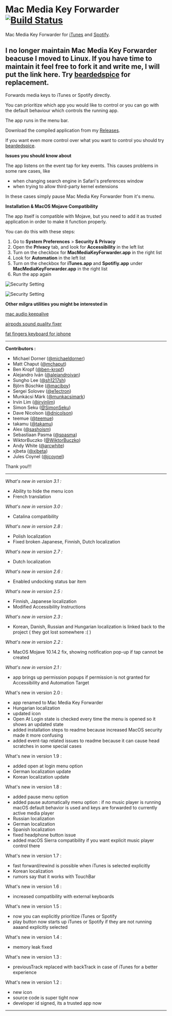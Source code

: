 # Mac Media Key Forwarder [![Build Status](https://travis-ci.org/milgra/macmediakeyforwarder.svg?branch=master)](https://travis-ci.org/milgra/macmediakeyforwarder#)

Mac Media Key Forwarder for [iTunes](https://www.apple.com/itunes/) and [Spotify](http://www.spotify.com).

## I no longer maintain Mac Media Key Forwarder beacuse I moved to Linux. If you have time to maintain it feel free to fork it and write me, I will put the link here. Try [beardedspice](http://beardedspice.github.io) for replacement.

Forwards media keys to iTunes or Spotify directly.

You can prioritize which app you would like to control or you can go with the default behaviour which controls the running app.

The app runs in the menu bar.

Download the compiled application from my [Releases](https://github.com/milgra/macmediakeyforwarder/releases).

If you want even more control over what you want to control you should try [beardedspice](http://beardedspice.github.io).

**Issues you should know about**

The app listens on the event tap for key events. This causes problems in some rare cases, like 
- when changing search engine in Safari's preferences window
- when trying to allow third-party kernel extensions

In these cases simply pause Mac Media Key Forwarder from it's menu.

**Installation & MacOS Mojave Compatibility**

The app itself is compatible with Mojave, but you need to add it as trusted application in order to make it function properly.

You can do this with these steps:
1. Go to **System Preferences** > **Security & Privacy**
2. Open the **Privacy** tab, and look for **Accessibility** in the left list
3. Turn on the checkbox for **MacMediaKeyForwarder.app** in the right list
2. Look for **Automation** in the left list
3. Turn on the checkbox for **iTunes.app** and **Spotifiy.app** under **MacMediaKeyForwarder.app** in the right list
4. Run the app again

![Security Setting](security_a.png)

![Security Setting](security_b.png)

**Other milgra utilities you might be interested in**

[mac audio keepalive](https://github.com/milgra/macaudiokeepalive)

[airpods sound quality fixer](https://github.com/milgra/airpodssoundqualityfixer)

[fat fingers keyboard for iphone](https://github.com/milgra/fatfingerskeyboard)

---

**Contributors :** 
* Michael Dorner ([@michaeldorner](http://github.com/michaeldorner))
* Matt Chaput ([@mchaput](http://github.com/mchaput))
* Ben Kropf ([@ben-kropf](http://github.com/ben-kropf))
* Alejandro Iván ([@alejandroivan](http://github.com/alejandroivan))
* Sungho Lee ([@sh1217sh](http://github.com/sh1217sh))
* Björn Büschke ([@maciboy](http://github.com/maciboy))
* Sergei Solovev ([@e1ectron](http://github.com/e1ectron))
* Munkácsi Márk ([@munkacsimark](http://github.com/munkacsimark))
* Irvin Lim ([@irvinlim](https://github.com/irvinlim))
* Simon Seku ([@SimonSeku](https://github.com/SimonSeku))
* Dave Nicolson ([@dnicolson](https://github.com/dnicolson))
* teemue ([@teemue](https://github.com/teemue))
* takamu ([@takamu](https://github.com/takamu))
* Alex ([@sashoism](https://github.com/sashoism))
* Sebastiaan Pasma ([@spasma](https://github.com/spasma))
* WiktorBuczko ([@WiktorBuczko](https://github.com/WiktorBuczko))
* Andy White ([@arcwhite](https://github.com/arcwhite))
* xjbeta ([@xjbeta](https://github.com/xjbeta))
* Jules Coynel ([@jcoynel](https://github.com/jcoynel))

Thank you!!!

---

*What's new in version 3.1 :*
- Ability to hide the menu icon
- French translation

*What's new in version 3.0 :*
- Catalina compatibility

*What's new in version 2.8 :*
- Polish localization
- Fixed broken Japanese, Finnish, Dutch localization 

*What's new in version 2.7 :*
- Dutch localization 

*What's new in version 2.6 :*
- Enabled undocking status bar item 

*What's new in version 2.5 :*
- Finnish, Japanese localization
- Modified Accessibility Instructions

*What's new in version 2.3 :*
- Korean, Danish, Russian and Hungarian localization is linked back to the project ( they got lost somewhere :( )

*What's new in version 2.2 :*
- MacOS Mojave 10.14.2 fix, showing notification pop-up if tap cannot be created

*What's new in version 2.1 :*
- app brings up permission popups if permission is not granted for Accessibility and Automation Target

What's new in version 2.0 :
- app renamed to Mac Media Key Forwarder
- Hungarian localization
- updated icon
- Open At Login state is checked every time the menu is opened so it shows an updated state
- added installation steps to readme because increased MacOS security made it more confusing
- added event-tap related issues to readme because it can cause head scratches in some special cases 

What's new in version 1.9 :
- added open at login menu option
- German localization update
- Korean localization update

What's new in version 1.8 :
- added pause menu option
- added pause automatically menu option : if no music player is running macOS default behavior is used and keys are forwarded to currently active media player
- Russian localization
- German localization
- Spanish localization
- fixed headphone button issue
- added macOS Sierra compatibility if you want explicit music player control there

What's new in version 1.7 :
- fast forward/rewind is possible when iTunes is selected explicitly
- Korean localization
- rumors say that it works with TouchBar

What's new in version 1.6 :
- increased compatibility with external keyboards

What's new in version 1.5 :
- now you can explicitly prioritize iTunes or Spotify
- play button now starts up iTunes or Spotify if they are not running aaaand explicitly selected

What's new in version 1.4 :
- memory leak fixed

What's new in version 1.3 :
- previousTrack replaced with backTrack in case of iTunes for a better experience

What's new in version 1.2 :
- new icon
- source code is super tight now
- developer id signed, its a trusted app now

---
